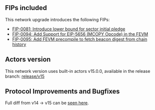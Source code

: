 ## FIPs included

This network upgrade introduces the following FIPs:

- [FIP-0081: Introduce lower bound for sector initial pledge](https://github.com/filecoin-project/FIPs/blob/master/FIPS/fip-0081.md)
- [FIP-0094: Add Support for EIP-5656 (MCOPY Opcode) in the FEVM](https://github.com/filecoin-project/FIPs/blob/master/FIPS/fip-0094.md)
- [FIP-0095: Add FEVM precompile to fetch beacon digest from chain history](https://github.com/filecoin-project/FIPs/blob/master/FIPS/fip-0095.md)


## Actors version

This network version uses built-in actors v15.0.0, available in the release branch: [release/v15](https://github.com/filecoin-project/builtin-actors/tree/release/v15)

## Protocol Improvements and Bugfixes


Full diff from v14 → v15 can be [seen here](https://github.com/filecoin-project/builtin-actors/compare/release/v14...release/v15).